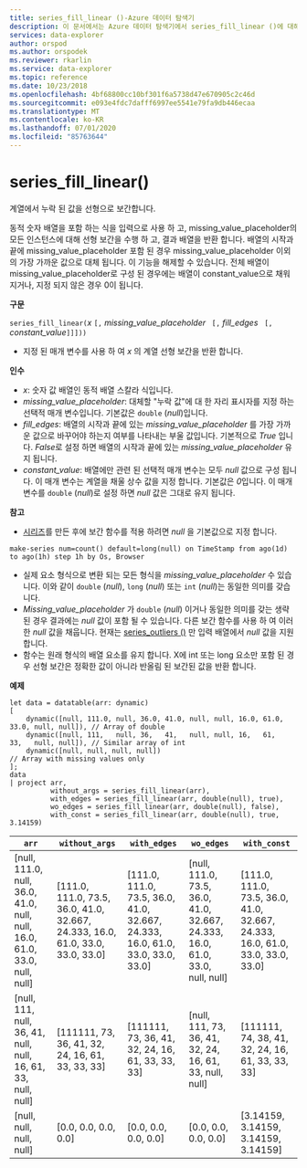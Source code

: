 ```yaml
---
title: series_fill_linear ()-Azure 데이터 탐색기
description: 이 문서에서는 Azure 데이터 탐색기에서 series_fill_linear ()에 대해 설명 합니다.
services: data-explorer
author: orspod
ms.author: orspodek
ms.reviewer: rkarlin
ms.service: data-explorer
ms.topic: reference
ms.date: 10/23/2018
ms.openlocfilehash: 4bf68800cc10bf301f6a5738d47e670905c2c46d
ms.sourcegitcommit: e093e4fdc7dafff6997ee5541e79fa9db446ecaa
ms.translationtype: MT
ms.contentlocale: ko-KR
ms.lasthandoff: 07/01/2020
ms.locfileid: "85763644"
---
```

# <a name="series_fill_linear"></a>series_fill_linear()

계열에서 누락 된 값을 선형으로 보간합니다.

동적 숫자 배열을 포함 하는 식을 입력으로 사용 하 고, missing_value_placeholder의 모든 인스턴스에 대해 선형 보간을 수행 하 고, 결과 배열을 반환 합니다. 배열의 시작과 끝에 missing_value_placeholder 포함 된 경우 missing_value_placeholder 이외의 가장 가까운 값으로 대체 됩니다. 이 기능을 해제할 수 있습니다. 전체 배열이 missing_value_placeholder로 구성 된 경우에는 배열이 constant_value으로 채워지거나, 지정 되지 않은 경우 0이 됩니다.  

**구문**

`series_fill_linear(`*x* `[,` *missing_value_placeholder* ` [,` *fill_edges* ` [,` *constant_value*`]]]))`
* 지정 된 매개 변수를 사용 하 여 *x* 의 계열 선형 보간을 반환 합니다.
 

**인수**

* *x*: 숫자 값 배열인 동적 배열 스칼라 식입니다.
* *missing_value_placeholder*: 대체할 "누락 값"에 대 한 자리 표시자를 지정 하는 선택적 매개 변수입니다. 기본값은 `double` (*null*)입니다.
* *fill_edges*: 배열의 시작과 끝에 있는 *missing_value_placeholder* 를 가장 가까운 값으로 바꾸어야 하는지 여부를 나타내는 부울 값입니다. 기본적으로 *True* 입니다. *False*로 설정 하면 배열의 시작과 끝에 있는 *missing_value_placeholder* 유지 됩니다.
* *constant_value*: 배열에만 관련 된 선택적 매개 변수는 모두 *null* 값으로 구성 됩니다. 이 매개 변수는 계열을 채울 상수 값을 지정 합니다. 기본값은 *0*입니다. 이 매개 변수를 `double` (*null*)로 설정 하면 *null* 값은 그대로 유지 됩니다.

**참고**

* [시리즈](make-seriesoperator.md)를 만든 후에 보간 함수를 적용 하려면 *null* 을 기본값으로 지정 합니다. 

<!-- csl: https://help.kusto.windows.net:443/Samples -->
```kusto
make-series num=count() default=long(null) on TimeStamp from ago(1d) to ago(1h) step 1h by Os, Browser
```

* 실제 요소 형식으로 변환 되는 모든 형식을 *missing_value_placeholder* 수 있습니다. 이와 같이 `double` (*null*), `long` (*null*) 또는 `int` (*null*)는 동일한 의미를 갖습니다.
* *Missing_value_placeholder* 가 `double` (*null*) 이거나 동일한 의미를 갖는 생략 된 경우 결과에는 *null* 값이 포함 될 수 있습니다. 다른 보간 함수를 사용 하 여 이러한 *null* 값을 채웁니다. 현재는 [series_outliers ()](series-outliersfunction.md) 만 입력 배열에서 *null* 값을 지원 합니다.
* 함수는 원래 형식의 배열 요소를 유지 합니다. X에 int 또는 long 요소만 포함 된 경우 선형 보간은 정확한 값이 아니라 반올림 된 보간된 값을 반환 합니다.

**예제**

<!-- csl: https://help.kusto.windows.net:443/Samples -->
```kusto
let data = datatable(arr: dynamic)
[
    dynamic([null, 111.0, null, 36.0, 41.0, null, null, 16.0, 61.0, 33.0, null, null]), // Array of double    
    dynamic([null, 111,   null, 36,   41,   null, null, 16,   61,   33,   null, null]), // Similar array of int
    dynamic([null, null, null, null])                                                   // Array with missing values only
];
data
| project arr, 
          without_args = series_fill_linear(arr),
          with_edges = series_fill_linear(arr, double(null), true),
          wo_edges = series_fill_linear(arr, double(null), false),
          with_const = series_fill_linear(arr, double(null), true, 3.14159)  

```

|`arr`|`without_args`|`with_edges`|`wo_edges`|`with_const`|
|---|---|---|---|---|
|[null, 111.0, null, 36.0, 41.0, null, null, 16.0, 61.0, 33.0, null, null]|[111.0, 111.0, 73.5, 36.0, 41.0, 32.667, 24.333, 16.0, 61.0, 33.0, 33.0, 33.0]|[111.0, 111.0, 73.5, 36.0, 41.0, 32.667, 24.333, 16.0, 61.0, 33.0, 33.0, 33.0]|[null, 111.0, 73.5, 36.0, 41.0, 32.667, 24.333, 16.0, 61.0, 33.0, null, null]|[111.0, 111.0, 73.5, 36.0, 41.0, 32.667, 24.333, 16.0, 61.0, 33.0, 33.0, 33.0]|
|[null, 111, null, 36, 41, null, null, 16, 61, 33, null, null]|[111111, 73, 36, 41, 32, 24, 16, 61, 33, 33, 33]|[111111, 73, 36, 41, 32, 24, 16, 61, 33, 33, 33]|[null, 111, 73, 36, 41, 32, 24, 16, 61, 33, null, null]|[111111, 74, 38, 41, 32, 24, 16, 61, 33, 33, 33]|
|[null, null, null, null]|[0.0, 0.0, 0.0, 0.0]|[0.0, 0.0, 0.0, 0.0]|[0.0, 0.0, 0.0, 0.0]|[3.14159, 3.14159, 3.14159, 3.14159]|
